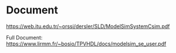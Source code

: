
# Document
https://web.itu.edu.tr/~orssi/dersler/SLD/ModelSimSystemCsim.pdf

Full Document:
https://www.lirmm.fr/~bosio/TPVHDL/docs/modelsim_se_user.pdf


